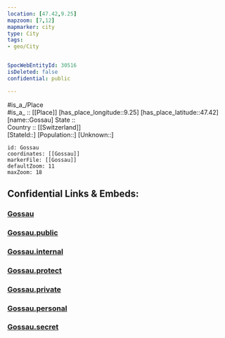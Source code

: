 ```yaml
---
location: [47.42,9.25] 
mapzoom: [7,12] 
mapmarker: city 
type: City
tags:
- geo/City


SpocWebEntityId: 30516
isDeleted: false
confidential: public

---
```

#is_a_/Place  
#is_a_ :: [[Place]] 
[has_place_longitude::9.25] 
[has_place_latitude::47.42] 
[name::Gossau] 
State ::  
Country :: [[Switzerland]]  
[StateId::] 
[Population::] 
[Unknown::] 


```leaflet
id: Gossau
coordinates: [[Gossau]] 
markerFile: [[Gossau]] 
defaultZoom: 11 
maxZoom: 18
```


## Confidential Links & Embeds: 

### [Gossau](/_Standards/Earth/Continent/Europe/Europe~Central/Switzerland/Switzerland~Cantons/St.Gallen,Canton/City/Gossau.md) 

### [Gossau.public](/_public/Earth/Continent/Europe/Europe~Central/Switzerland/Switzerland~Cantons/St.Gallen,Canton/City/Gossau.public.md) 

### [Gossau.internal](/_internal/Earth/Continent/Europe/Europe~Central/Switzerland/Switzerland~Cantons/St.Gallen,Canton/City/Gossau.internal.md) 

### [Gossau.protect](/_protect/Earth/Continent/Europe/Europe~Central/Switzerland/Switzerland~Cantons/St.Gallen,Canton/City/Gossau.protect.md) 

### [Gossau.private](/_private/Earth/Continent/Europe/Europe~Central/Switzerland/Switzerland~Cantons/St.Gallen,Canton/City/Gossau.private.md) 

### [Gossau.personal](/_personal/Earth/Continent/Europe/Europe~Central/Switzerland/Switzerland~Cantons/St.Gallen,Canton/City/Gossau.personal.md) 

### [Gossau.secret](/_secret/Earth/Continent/Europe/Europe~Central/Switzerland/Switzerland~Cantons/St.Gallen,Canton/City/Gossau.secret.md)

